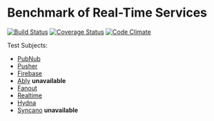 Benchmark of Real-Time Services
==========

[![Build Status](https://travis-ci.org/letsblumit/realtime-benchmark.svg)](https://travis-ci.org/letsblumit/realtime-benchmark)
[![Coverage Status](https://img.shields.io/coveralls/letsblumit/realtime-benchmark.svg)](https://coveralls.io/r/letsblumit/realtime-benchmark)
[![Code Climate](https://codeclimate.com/github/letsblumit/realtime-benchmark/badges/gpa.svg)](https://codeclimate.com/github/letsblumit/realtime-benchmark)

Test Subjects:

* [PubNub](https://www.pubnub.com/)
* [Pusher](https://pusher.com/)
* [Firebase](https://www.firebase.com/)
* [Ably](https://www.ably.io/) **unavailable**
* [Fanout](https://fanout.io/)
* [Realtime](https://www.realtime.co/)
* [Hydna](https://www.hydna.com/)
* [Syncano](https://www.syncano.io/) **unavailable**
